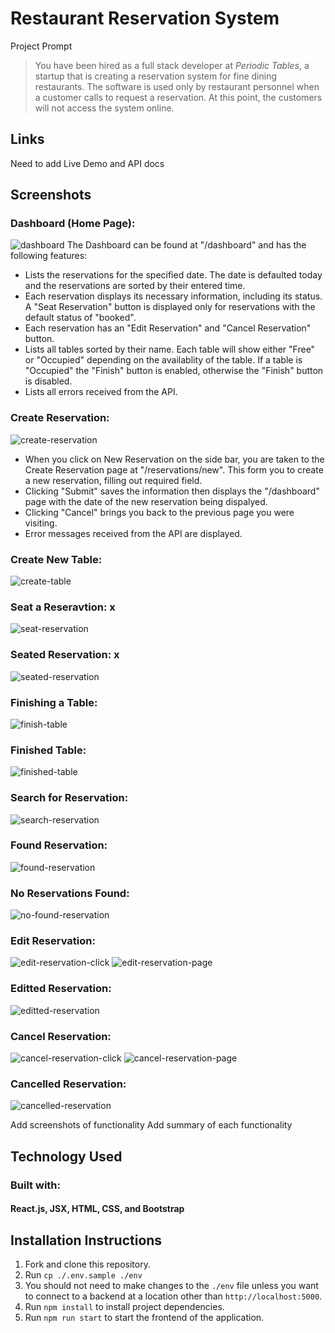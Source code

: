 # Restaurant Reservation System

Project Prompt

> You have been hired as a full stack developer at _Periodic Tables_, a startup that is creating a reservation system for fine dining restaurants.
> The software is used only by restaurant personnel when a customer calls to request a reservation.
> At this point, the customers will not access the system online.


## Links

Need to add Live Demo and API docs 

## Screenshots 

### Dashboard (Home Page):
![dashboard](/screenshots/dashboard-page.png)
The Dashboard can be found at "/dashboard" and has the following features: 

- Lists the reservations for the specified date. The date is defaulted today and the reservations are sorted by their entered time. 
- Each reservation displays its necessary information, including its status. A "Seat Reservation" button is displayed only for reservations with the default status of "booked".
- Each reservation has an "Edit Reservation" and "Cancel Reservation" button. 
- Lists all tables sorted by their name. Each table will show either "Free" or "Occupied" depending on the availablity of the table. If a table is "Occupied" the "Finish" button is enabled, otherwise the "Finish" button is disabled. 
- Lists all errors received from the API.

### Create Reservation:
![create-reservation](/screenshots/create-reservation-page.png)

- When you click on New Reservation on the side bar, you are taken to the Create Reservation page at "/reservations/new". This form you to create a new reservation, filling out required field. 
- Clicking "Submit" saves the information then displays the "/dashboard" page with the date of the new reservation being dispalyed.
- Clicking "Cancel" brings you back to the previous page you were visiting.
- Error messages received from the API are displayed. 

### Create New Table:
![create-table](/screenshots/create-new-table-page.png)

### Seat a Reseravtion: x
![seat-reservation](/screenshots//seat-reservation-page.png)

### Seated Reservation: x
![seated-reservation](/screenshots/seated-reservation-page.png)

### Finishing a Table: 
![finish-table](/screenshots/finish-table-page.png)

### Finished Table: 
![finished-table](/screenshots/table-finished-page.png)

### Search for Reservation: 
![search-reservation](/screenshots/search-reservation-page.png)

### Found Reservation: 
![found-reservation](/screenshots/found-res-page.png)

### No Reservations Found: 
![no-found-reservation](/screenshots/res-not-found-page.png)

### Edit Reservation: 
![edit-reservation-click](/screenshots/edit-reservation-click-page.png)
![edit-reservation-page](/screenshots/edit-res-page.png)

### Editted Reservation: 
![editted-reservation](/screenshots/editted-res-page.png)

### Cancel Reservation: 
![cancel-reservation-click](/screenshots/cancel-res-click-page.png)
![cancel-reservation-page](/screenshots/cancel-message-page.png)

### Cancelled Reservation: 
![cancelled-reservation](/screenshots/res-cancelled-page.png)

Add screenshots of functionality
Add summary of each functionality

## Technology Used
### Built with: 
#### React.js, JSX, HTML, CSS, and Bootstrap

## Installation Instructions
1. Fork and clone this repository.
2. Run `cp ./.env.sample ./env`
3. You should not need to make changes to the `./env` file unless you want to connect to a backend at a location other than `http://localhost:5000`.
4. Run `npm install` to install project dependencies.
5. Run `npm run start` to start the frontend of the application.